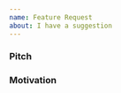 ```yaml
---
name: Feature Request
about: I have a suggestion
---
```


<!-- Please use a concise and distinct title for the issue -->

<!-- Consider: Could it be implemented as a 3rd party app using the REST API instead? -->

### Pitch

<!-- Describe your idea for a feature. Make sure it has not already been suggested/implemented/turned down before -->

### Motivation

<!-- Why do you think this feature is needed? Who would benefit from it? -->

